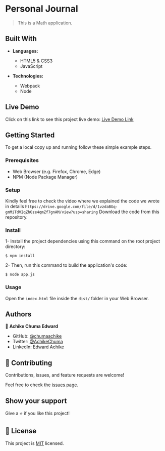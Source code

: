 # Personal Journal

> This is a Math application.


## Built With

- **Languages:**
  - HTML5 & CSS3
  - JavaScript



- **Technologies:**
  - Webpack
  - Node


## Live Demo
Click on this link to see this project live demo: [Live Demo Link](https://github.com/chumaachike/Personal-Journal)

## Getting Started

To get a local copy up and running follow these simple example steps.

### Prerequisites

- Web Browser (e.g. Firefox, Chrome, Edge)
- NPM (Node Package Manager)

### Setup
Kindly feel free to check the video where we explained the code we wrote in details `https://drive.google.com/file/d/1vzdaBGq-gmMiTdVIqZhOze4qmZf7gnAM/view?usp=sharing`
Download the code from this repository.

### Install

1- Install the project dependencies using this command on the root project directory:

```console
$ npm install
```

2- Then, run this command to build the application's code:

```console
$ node app.js
```

### Usage

Open the ``index.html`` file inside the ``dist/`` folder in your Web Browser.

## Authors

👤 **Achike Chuma Edward**

- GitHub: [@chumaachike](https://github.com/chumaachike)
- Twitter: [@AchikeChuma](https://twitter.com/AchikeChuma)
- LinkedIn: [Edward Achike](https://www.linkedin.com/in/edward-achike-903432111/)




## 🤝 Contributing

Contributions, issues, and feature requests are welcome!

Feel free to check the [issues page](../../issues/).

## Show your support

Give a ⭐️ if you like this project!

## 📝 License

This project is [MIT](./MIT.md) licensed.